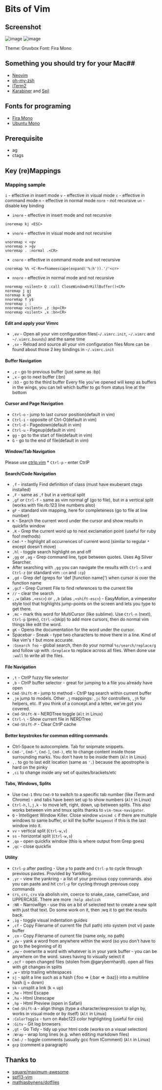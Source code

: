 # Bits of Vim #

## Screenshot ##

![image](https://github.com/Michaelizm/dotfiles/raw/master/doc/Screenshot1.png)
![image](https://github.com/Michaelizm/dotfiles/raw/master/doc/Screenshot2.png)

Theme: Gruvbox
Font: Fira Mono

## Something you should try for your Mac##

 * [Neovim](http://lri.me/)
 * [oh-my-zsh](http://hotfusion.nl/)
 * [iTerm2](http://nicolasgallagher.com/)
 * [Karabiner](https://pqrs.org/osx/karabiner/) and [Seil](https://pqrs.org/osx/karabiner/seil.html.en)

## Fonts for programing ##

 * [Fira Mono](https://mozilla.github.io/Fira/)
 * [Ubuntu Mono](http://font.ubuntu.com/)

## Prerequisite ##

 * ag
 * ctags

## Key (re)Mappings ##

### Mapping sample ###

  `i` - effective in insert mode
  `v` - effective in visual mode
  `c` - effective in command mode
  `n` - effective in normal mode
  `nore` - not recursive
  `un` - disable key binding


  * `inore` - effective in insert mode and not recursive
  ```vim
  inoremap kj <ESC>
  ```
  * `vnore` - effective in visual mode and not recursive
  ```vim
  vnoremap < <gv
  vnoremap > >gv
  vnoremap . :normal .<CR>
  ```
  * `cnore` - effective in command mode and not recursive
  ```vim
  cnoremap %% <C-R>=fnameescape(expand('%:h')).'/'<cr>
  ```
  * `nnore` - effective in normal mode and not recursive
  ```vim
  nnoremap <silent> Q :call CloseWindowOrKillBuffer()<CR>
  noremap j gj
  noremap k gk
  nnoremap Y y$
  nnoremap ; :
  nnoremap <silent> ,z :bp<CR>
  nnoremap <silent> ,x :bn<CR>
  ```

#### Edit and apply your Vimrc ####

 * `,ev` - Open all your vim configuration files(`~/.vimrc.init`, `~/.vimrc` and `~/.vimrc.bounds`) and the same time
 * `,sv` - Reload and source all your vim configuration files
 More can be found about those 2 key bindings in `~/.vimrc.init`

#### Buffer Navigation ####

 * `,z` - go to previous buffer (just same as :bp)
 * `,x` - go to next buffer (:bn)
 * `:b3` - go to the third buffer
 Every file you've opened will keep as buffers in the wings, you can tell which buffer to go from status line at the bottom

#### Cursor and Page Navigation ####

 * `Ctrl-o` - jump to last cursor position(default in vim)
 * `Ctrl-i` - opposite of Ctrl-O(default in vim)
 * `Ctrl-d` - Pagedown(default in vim)
 * `Ctrl-u` - Pageup(default in vim)
 * `gg` - go to the start of file(default in vim)
 * `G` - go to the end of file(default in vim)

#### Window/Tab Navigation ####
 Please use [ctrlp.vim](https://github.com/ctrlpvim/ctrlp.vim)
     * `Ctrl-p` - enter CtrlP



#### Search/Code Navigation ####

 * `,f` - instantly Find definition of class (must have exuberant ctags installed)
 * `,F` - same as `,f` but in a vertical split
 * `,gf` or `Ctrl-f` - same as vim normal gf (go to file), but in a vertical split (works with file.rb:123 line numbers also)
 * `gF` - standard vim mapping, here for completeness (go to file at line number)
 * `K` - Search the current word under the cursor and show results in quickfix window
 * `,K` - Grep the current word up to next exclamation point (useful for ruby foo! methods)
 * `Cmd-*` - highlight all occurrences of current word (similar to regular `*` except doesn't move)
 * `,hl` - toggle search highlight on and off
 * `,gg` or `,ag` - Grep command line, type between quotes. Uses Ag Silver Searcher.
 * After searching with `,gg` you can navigate the results with `Ctrl-x` and `Ctrl-z` (or standard vim `:cn` and `:cp`)
 * `,gd` - Grep def (greps for 'def [function name]') when cursor is over the function name
 * `,gcf` - Grep Current File to find references to the current file
 * `//` - clear the search
 * `,,w` (alias `,<esc>`) or `,,b` (alias `,<shift-esc>`) - EasyMotion, a vimperator style tool that highlights jump-points on the screen and lets you type to get there.
 * `,mc` - mark this word for MultiCursor (like sublime). Use `Ctrl-n` (next), `Ctrl-p` (prev), `Ctrl-x`(skip) to add more cursors, then do normal vim things like edit the word.
 * `gK` - Opens the documentation for the word under the cursor.
 * Spacebar - Sneak - type two characters to move there in a line. Kind of like vim's `f` but more accurate.
 * `:Gsearch foo` - global search, then do your normal `%s/search/replace/g` and follow up with `:Greplace` to replace across all files. When done use `:wall` to write all the files.


#### File Navigation ####

 * `,t` - CtrlP fuzzy file selector
 * `,b` - CtrlP buffer selector - great for jumping to a file you already have open
 * `Cmd-Shift-M` - jump to method - CtrlP tag search within current buffer
 * `,jm` jump to models. Other `,j` mappings: `,jc` for controllers, `,jh` for helpers, etc. If you think of a concept and a letter, we've got you covered.
 * `Cmd-Shift-N` - NERDTree toggle (`Alt` in Linux)
 * `Ctrl-\` - Show current file in NERDTree
 * `Cmd-Shift-P` - Clear CtrlP cache

#### Better keystrokes for common editing commands ####

 * Ctrl-Space to autocomplete. Tab for snipmate snippets.
 * `Cmd-'`, `Cmd-"`, `Cmd-]`, `Cmd-)`, etc to change content inside those surrounding marks. You don't have to be inside them (`Alt` in Linux)
 * `,.` to go to last edit location (same as `'.`) because the apostrophe is hard on the pinky
 * `,ci` to change inside any set of quotes/brackets/etc

#### Tabs, Windows, Splits ####

 * Use `Cmd-1` thru `Cmd-9` to switch to a specific tab number (like iTerm and Chrome) - and tabs have been set up to show numbers (`Alt` in Linux)
 * `Ctrl-h,l,j,k` - to move left, right, down, up between splits. This also works between vim and tmux splits thanks to `vim-tmux-navigator`.
 * `Q` - Intelligent Window Killer. Close window `wincmd c` if there are multiple windows to same buffer, or kill the buffer `bwipeout` if this is the last window into it.
 * `vv` - vertical split (`Ctrl-w,v`)
 * `ss` - horizontal split (`Ctrl-w,s`)
 * `,qo` - open quickfix window (this is where output from Grep goes)
 * `,qc` - close quickfix

#### Utility

 * `Ctrl-p` after pasting - Use `p` to paste and `Ctrl-p` to cycle through previous pastes. Provided by YankRing.
 * `,yr` - view the yankring - a list of your previous copy commands. also you can paste and hit `ctrl-p` for cycling through previous copy commands
 * `crs`, `crc`, `cru` via abolish.vim, coerce to snake_case, camelCase, and UPPERCASE. There are more `:help abolish`
 * `:NR` - NarrowRgn - use this on a bit of selected text to create a new split with just that text. Do some work on it, then :wq it to get the results back.
 * `,ig` - toggle visual indentation guides
 * `,cf` - Copy Filename of current file (full path) into system (not vi) paste buffer
 * `,cn` - Copy Filename of current file (name only, no path)
 * `,yw` - yank a word from anywhere within the word (so you don't have to go to the beginning of it)
 * `,ow` - overwrite a word with whatever is in your yank buffer - you can be anywhere on the word. saves having to visually select it
 * `,ocf` - open changed files (stolen from @garybernhardt). open all files with git changes in splits
 * `,w` - strip trailing whitespaces
 * `sj` - split a line such as a hash {:foo => {:bar => :baz}} into a multiline hash (j = down)
 * `sk` - unsplit a link (k = up)
 * `,he` - Html Escape
 * `,hu` - Html Unescape
 * `,hp` - Html Preview (open in Safari)
 * `Cmd-Shift-A` - align things (type a character/expression to align by, works in visual mode or by itself) (`Alt` in Linux)
 * `:ColorToggle` - turn on #abc123 color highlighting (useful for css)
 * `:Gitv` - Git log browsers
 * `,gt` - Go Tidy - tidy up your html code (works on a visual selection)
 * `:Wrap` - wrap long lines (e.g. when editing markdown files)
 * `Cmd-/` - toggle comments (usually gcc from tComment) (`Alt` in Linux)
 * `gcp` (comment a paragraph)


## Thanks to ##
 * [square/maximum-awesome](https://github.com/square/maximum-awesome)
 * [spf13-vim](https://github.com/spf13/spf13-vim)
 * [mathiasbynens/dotfiles](https://github.com/mathiasbynens/dotfiles)
